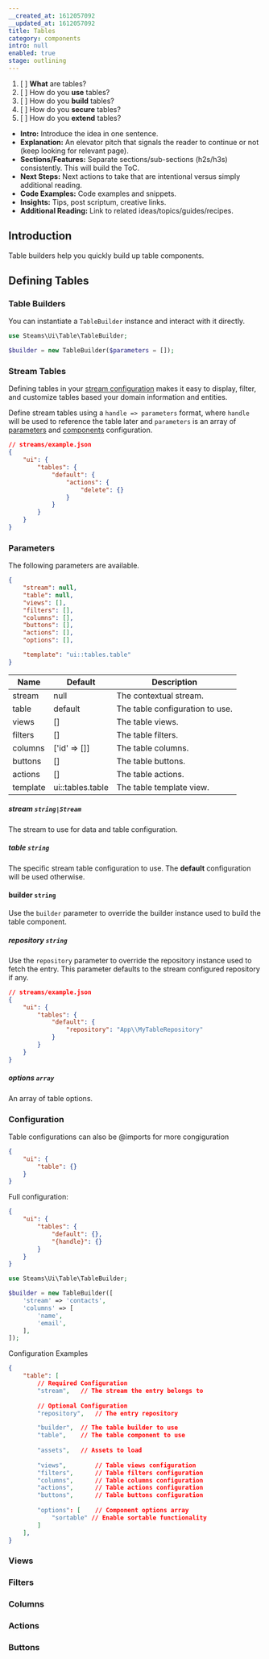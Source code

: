 ```yaml
---
__created_at: 1612057092
__updated_at: 1612057092
title: Tables
category: components
intro: null
enabled: true
stage: outlining
---
```


1. [ ] **What** are tables?
2. [ ] How do you **use** tables?
3. [ ] How do you **build** tables?
4. [ ] How do you **secure** tables?
5. [ ] How do you **extend** tables?

- **Intro:** Introduce the idea in one sentence.
- **Explanation:** An elevator pitch that signals the reader to continue or not (keep looking for relevant page).
- **Sections/Features:** Separate sections/sub-sections (h2s/h3s) consistently. This will build the ToC.
- **Next Steps:** Next actions to take that are intentional versus simply additional reading.
- **Code Examples:** Code examples and snippets.
- **Insights:** Tips, post scriptum, creative links.
- **Additional Reading:** Link to related ideas/topics/guides/recipes.


## Introduction

Table builders help you quickly build up table components.

## Defining Tables

### Table Builders

You can instantiate a `TableBuilder` instance and interact with it directly.

```php
use Steams\Ui\Table\TableBuilder;

$builder = new TableBuilder($parameters = []);
```

### Stream Tables

Defining tables in your [stream configuration](../core/streams#defining-streams) makes it easy to display, filter, and customize tables based your domain information and entities.

Define stream tables using a `handle => parameters` format, where `handle` will be used to reference the table later and  `parameters` is an array of [parameters](#parameters) and [components](#components) configuration.

```json
// streams/example.json
{
    "ui": {
        "tables": {
            "default": {
                "actions": {
                    "delete": {}
                }
            }
        }
    }
}
```


### Parameters

The following parameters are available.

```json
{
    "stream": null,
    "table": null,
    "views": [],
    "filters": [],
    "columns": [],
    "buttons": [],
    "actions": [],
    "options": [],

    "template": "ui::tables.table"
}
```

| Name | Default | Description |
| - | - | - |
| stream | null | The contextual stream. |
| table | default | The table configuration to use. |
| views | [] | The table views. |
| filters | [] | The table filters. |
| columns | ['id' => []] | The table columns. |
| buttons | [] | The table buttons. |
| actions | [] | The table actions. |
| template | ui::tables.table | The table template view. |


##### stream `string|Stream`

The stream to use for data and table configuration.

##### table `string`

The specific stream table configuration to use. The **default** configuration will be used otherwise.

#### builder `string`

Use the `builder` parameter to override the builder instance used to build the table component.

##### repository `string`

Use the `repository` parameter to override the repository instance used to fetch the entry. This parameter defaults to the stream configured repository if any.

```json
// streams/example.json
{
    "ui": {
        "tables": {
            "default": {
                "repository": "App\\MyTableRepository"
            }
        }
    }
}
```

##### options `array`

An array of table options.

### Configuration

Table configurations can also be @imports for more congiguration

```json
{
    "ui": {
        "table": {}
    }
}
```

Full configuration:

```json
{
    "ui": {
        "tables": {
            "default": {},
            "{handle}": {}
        }
    }
}
```

```php
use Steams\Ui\Table\TableBuilder;

$builder = new TableBuilder([
    'stream' => 'contacts',
    'columns' => [
        'name',
        'email',
    ],
]);
```

Configuration Examples

```json
{
    "table": [
        // Required Configuration
        "stream",   // The stream the entry belongs to
        
        // Optional Configuration
        "repository",   // The entry repository

        "builder",  // The table builder to use
        "table",    // The table component to use
        
        "assets",   // Assets to load
        
        "views",        // Table views configuration
        "filters",      // Table filters configuration
        "columns",      // Table columns configuration
        "actions",      // Table actions configuration
        "buttons",      // Table buttons configuration
        
        "options": [    // Component options array
            "sortable" // Enable sortable functionality
        ]
    ],
}
```


### Views
### Filters
### Columns
### Actions
### Buttons
